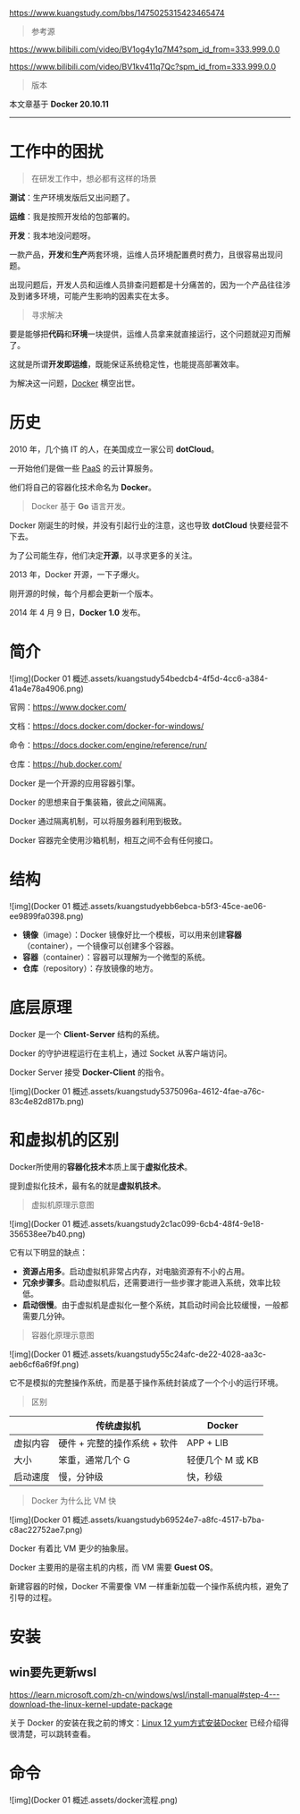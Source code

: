 https://www.kuangstudy.com/bbs/1475025315423465474

> 参考源

https://www.bilibili.com/video/BV1og4y1q7M4?spm_id_from=333.999.0.0

https://www.bilibili.com/video/BV1kv411q7Qc?spm_id_from=333.999.0.0

> 版本

本文章基于 **Docker 20.10.11**

------

# 工作中的困扰

> 在研发工作中，想必都有这样的场景

**测试**：生产环境发版后又出问题了。

**运维**：我是按照开发给的包部署的。

**开发**：我本地没问题呀。

一款产品，**开发**和**生产**两套环境，运维人员环境配置费时费力，且很容易出现问题。

出现问题后，开发人员和运维人员排查问题都是十分痛苦的，因为一个产品往往涉及到诸多环境，可能产生影响的因素实在太多。

> 寻求解决

要是能够把**代码**和**环境**一块提供，运维人员拿来就直接运行，这个问题就迎刃而解了。

这就是所谓**开发即运维**，既能保证系统稳定性，也能提高部署效率。

为解决这一问题，[Docker](https://baike.baidu.com/item/Docker) 横空出世。

# 历史

2010 年，几个搞 IT 的人，在美国成立一家公司 **dotCloud**。

一开始他们是做一些 [PaaS](https://baike.baidu.com/item/PaaS) 的云计算服务。

他们将自己的容器化技术命名为 **Docker**。

> Docker 基于 **Go** 语言开发。

Docker 刚诞生的时候，并没有引起行业的注意，这也导致 **dotCloud** 快要经营不下去。

为了公司能生存，他们决定**开源**，以寻求更多的关注。

2013 年，Docker 开源，一下子爆火。

刚开源的时候，每个月都会更新一个版本。

2014 年 4 月 9 日，**Docker 1.0** 发布。

# 简介

![img](Docker 01 概述.assets/kuangstudy54bedcb4-4f5d-4cc6-a384-41a4e78a4906.png)

官网：https://www.docker.com/

文档：https://docs.docker.com/docker-for-windows/

命令：https://docs.docker.com/engine/reference/run/

仓库：https://hub.docker.com/

Docker 是一个开源的应用容器引擎。

Docker 的思想来自于集装箱，彼此之间隔离。

Docker 通过隔离机制，可以将服务器利用到极致。

Docker 容器完全使用沙箱机制，相互之间不会有任何接口。

# 结构

![img](Docker 01 概述.assets/kuangstudyebb6ebca-b5f3-45ce-ae06-ee9899fa0398.png)

- **镜像**（image）：Docker 镜像好比一个模板，可以用来创建**容器**（container），一个镜像可以创建多个容器。
- **容器**（container）：容器可以理解为一个微型的系统。
- **仓库**（repository）：存放镜像的地方。

# 底层原理

Docker 是一个 **Client-Server** 结构的系统。

Docker 的守护进程运行在主机上，通过 Socket 从客户端访问。

Docker Server 接受 **Docker-Client** 的指令。

![img](Docker 01 概述.assets/kuangstudy5375096a-4612-4fae-a76c-83c4e82d817b.png)

# 和虚拟机的区别

Docker所使用的**容器化技术**本质上属于**虚拟化技术**。

提到虚拟化技术，最有名的就是**虚拟机技术**。

> 虚拟机原理示意图

![img](Docker 01 概述.assets/kuangstudy2c1ac099-6cb4-48f4-9e18-356538ee7b40.png)

它有以下明显的缺点：

- **资源占用多**。启动虚拟机非常占内存，对电脑资源有不小的占用。
- **冗余步骤多**。启动虚拟机后，还需要进行一些步骤才能进入系统，效率比较低。
- **启动很慢**。由于虚拟机是虚拟化一整个系统，其启动时间会比较缓慢，一般都需要几分钟。

> 容器化原理示意图

![img](Docker 01 概述.assets/kuangstudy55c24afc-de22-4028-aa3c-aeb6cf6a6f9f.png)

它不是模拟的完整操作系统，而是基于操作系统封装成了一个个小的运行环境。

> 区别

|          | 传统虚拟机                   | Docker           |
| -------- | ---------------------------- | ---------------- |
| 虚拟内容 | 硬件 + 完整的操作系统 + 软件 | APP + LIB        |
| 大小     | 笨重，通常几个 G             | 轻便几个 M 或 KB |
| 启动速度 | 慢，分钟级                   | 快，秒级         |

> Docker 为什么比 VM 快

![img](Docker 01 概述.assets/kuangstudyb69524e7-a8fc-4517-b7ba-c8ac22752ae7.png)

Docker 有着比 VM 更少的抽象层。

Docker 主要用的是宿主机的内核，而 VM 需要 **Guest OS**。

新建容器的时候，Docker 不需要像 VM 一样重新加载一个操作系统内核，避免了引导的过程。

# 安装

## win要先更新wsl 

https://learn.microsoft.com/zh-cn/windows/wsl/install-manual#step-4---download-the-linux-kernel-update-package

关于 Docker 的安装在我之前的博文：[Linux 12 yum方式安装Docker](https://www.kuangstudy.com/bbs/1474218745416605698) 已经介绍得很清楚，可以跳转查看。

# 命令

![img](Docker 01 概述.assets/docker流程.png)

